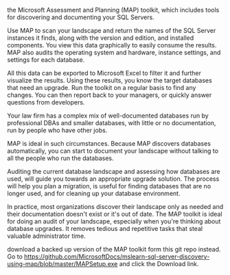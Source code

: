 the Microsoft Assessment and Planning (MAP) toolkit, 
which includes tools for discovering and documenting your SQL Servers.

Use MAP to scan your landscape and return the names of the SQL Server instances it finds, along with the version and edition, and installed components. You view this data graphically to easily consume the results. MAP also audits the operating system and hardware, instance settings, and settings for each database.

All this data can be exported to Microsoft Excel to filter it and further visualize the results. Using these results, you know the target databases that need an upgrade. Run the toolkit on a regular basis to find any changes. You can then report back to your managers, or quickly answer questions from developers.

Your law firm has a complex mix of well-documented databases run by professional DBAs and smaller databases, with little or no documentation, run by people who have other jobs.

MAP is ideal in such circumstances. Because MAP discovers databases automatically, you can start to document your landscape without talking to all the people who run the databases.

Auditing the current database landscape and assessing how databases are used, will guide you towards an appropriate upgrade solution. The process will help you plan a migration, is useful for finding databases that are no longer used, and for cleaning up your database environment.

In practice, most organizations discover their landscape only as needed and their documentation doesn't exist or it's out of date. The MAP toolkit is ideal for doing an audit of your landscape, especially when you're thinking about database upgrades. It removes tedious and repetitive tasks that steal valuable administrator time.


download a backed up version of the MAP toolkit form this git repo instead. Go to https://github.com/MicrosoftDocs/mslearn-sql-server-discovery-using-map/blob/master/MAPSetup.exe and click the Download link.




